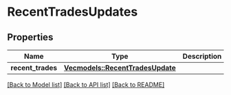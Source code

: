# RecentTradesUpdates

## Properties

Name | Type | Description | Notes
------------ | ------------- | ------------- | -------------
**recent_trades** | [**Vec<models::RecentTradesUpdate>**](RecentTradesUpdate.md) |  | 

[[Back to Model list]](../README.md#documentation-for-models) [[Back to API list]](../README.md#documentation-for-api-endpoints) [[Back to README]](../README.md)


